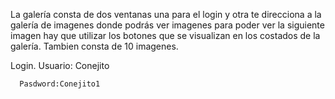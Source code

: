 La galería consta de dos ventanas una para el login y otra te direcciona a la galería de imagenes donde podrás ver imagenes
para poder ver la siguiente imagen hay que utilizar los botones que se visualizan en los costados de la galería.
Tambien consta de 10 imagenes.

Login. Usuario: Conejito

      Pasdword:Conejito1
